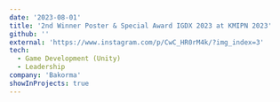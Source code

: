 ```yaml
---
date: '2023-08-01'
title: '2nd Winner Poster & Special Award IGDX 2023 at KMIPN 2023'
github: ''
external: 'https://www.instagram.com/p/CwC_HR0rM4k/?img_index=3'
tech:
  - Game Development (Unity)
  - Leadership
company: 'Bakorma'
showInProjects: true
---
```

